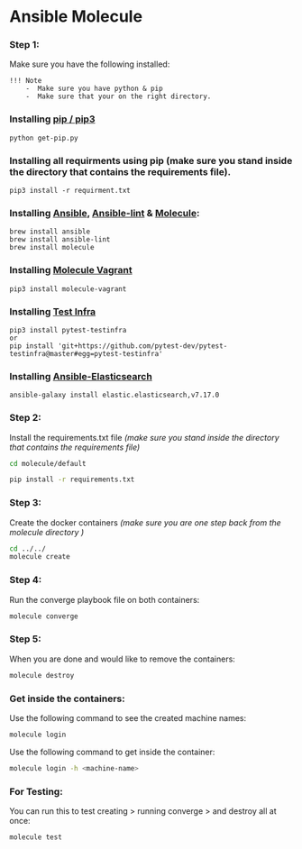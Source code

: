 # Ansible Molecule 

### Step 1:

Make sure you have the following installed:

    !!! Note
        -  Make sure you have python & pip 
        -  Make sure that your on the right directory.

### Installing [pip / pip3](https://github.com/pypa/pip)
```
python get-pip.py
```
### Installing all requirments using pip (make sure you stand inside the directory that contains the requirements file).
```
pip3 install -r requirment.txt
```
### Installing [Ansible](https://github.com/ansible/ansible.git), [Ansible-lint](https://github.com/ansible-community/ansible-lint.git) & [Molecule](https://github.com/ansible-community/molecule.git):
```
brew install ansible
brew install ansible-lint
brew install molecule
```
### Installing [Molecule Vagrant](https://github.com/ansible-community/molecule-vagrant.git)
```
pip3 install molecule-vagrant
```
### Installing [Test Infra](https://github.com/pytest-dev/pytest-testinfra.git)
```
pip3 install pytest-testinfra
or
pip install 'git+https://github.com/pytest-dev/pytest-testinfra@master#egg=pytest-testinfra'
```
### Installing [Ansible-Elasticsearch](https://github.com/elastic/ansible-elasticsearch.git)
```
ansible-galaxy install elastic.elasticsearch,v7.17.0
```
### Step 2:

Install the requirements.txt file _(make sure you stand inside the directory that contains the requirements file)_

```bash
cd molecule/default

pip install -r requirements.txt
```

### Step 3:

Create the docker containers _(make sure you are one step back from the molecule directory )_

```bash
cd ../../
molecule create
```

### Step 4:

Run the converge playbook file on both containers:

```bash
molecule converge
```

### Step 5:

When you are done and would like to remove the containers:

```bash
molecule destroy
```

### Get inside the containers:

Use the following command to see the created machine names:

```bash
molecule login
```

Use the following command to get inside the container:

```bash
molecule login -h <machine-name>
```

### For Testing:

You can run this to test creating > running converge > and destroy all at once:

```bash
molecule test
```
